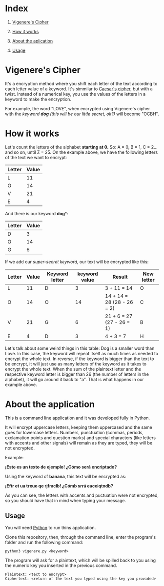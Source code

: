 # Index

1. [Vigenere's Cipher](https://github.com/maryplank/SAP003-cipher#vigeneres-cipher) 

2. [How it works](https://github.com/maryplank/SAP003-cipher#how-it-works)

3. [About the aplication](https://github.com/maryplank/SAP003-cipher#about-the-application)

4. [Usage](https://github.com/maryplank/SAP003-cipher#usage)

# Vigenere's Cipher

It's a encryption method where you shift each letter of the text according to each letter value of a keyword.
It's simmilar to [Caesar's cipher](https://github.com/maryplank/cs50-2-caesar), but with a twist. Instead of a numerical key, you use the values of the letters in a keyword to make the encryption.

For example, the word "LOVE", when encrypted using Vigenere's cipher with the *keyword **dog** (this will be our little secret, ok?)* will become "OCBH".

# How it works
Let's count the letters of the alphabet **starting at 0.**
So: A = 0, B = 1, C = 2... and so on, until Z = 25.
On the example above, we have the following letters of the text we want to encrypt:

|Letter | Value |
|-------|-------|
|L      |11     |
|O      |14     |
|V      |21     |
|E      |4      |

And there is our keyword **dog***:

|Letter | Value |
|-------|-------|
|D      |3      |
|O      |14     |
|G      |6      |


If we add our *super-secret keyword*, our text will be encrypted like this:

|Letter| Value| Keyword letter |keyword value | Result                   | New letter |
|------|------|----------------|--------------|--------------------------|------------|
|L     |11    |D               |3             |3 + 11 = 14               |O           |
|O     |14    |O               |14            |14 + 14 = 28 (28 - 26 = 2)|C           |
|V     |21    |G               |6             |21 + 6 = 27 (27 - 26 = 1) |B           |
|E     |4     |D               |3             |4 + 3 = 7                 |H           |

Let's talk about some weird things in this table:
Dog is a smaller word than Love. In this case, the keyword will repeat itself as much times as needed to encrypt the whole text.
In reverse, if the keyword is bigger than the text to be encrypt, it will just use as many letters of the keyword as it takes to encrypt the whole text.
When the sum of the plaintext letter and the respective keyword letter is bigger than 26 (the number of letters in the alphabet), it will go around it back to "a". That is what happens in our example above.


# About the application

This is a command line application and it was developed fully in Python.

It will encrypt uppercase letters, keeping them uppercased and the same goes for lowercase letters. Numbers, punctuation (commas, periods, exclamation points and question marks) and special characters (like letters with accents and other signals) will remain as they are typed, they will be not encrypted.

Example:

**¡Este es un texto de ejemplo! ¿Cómo será encriptado?**

Using the keyword of **banana**, this text will be encrypted as:

**¡Eftr et ua trxuo qe rjfmclb! ¿Cómb srrá eaceiqtndb?**

As you can see, the letters with accents and puctuation were not encrypted, so you should have that in mind when typing your message.


## Usage

You will need [Python](https://www.python.org/downloads/) to run thins application.

Clone this repository, then, through the command line, enter the program's folder and run the following command:

`python3 vigenere.py <keyword>`

The program will ask for a plaintext, which will be spilled back to you using the numeric key you inserted in the previous command.

```
Plaintext: <text to encrypt>
Ciphertext: <return of the text you typed using the key you provided>
```
